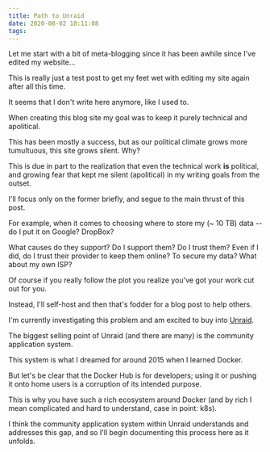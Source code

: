 ```yaml
---
title: Path to Unraid
date: 2020-08-02 18:11:08
tags:
---
```


Let me start with a bit of meta-blogging since it has been awhile since I've edited my website...

This is really just a test post to get my feet wet with editing my site again after all this time.

It seems that I don't write here anymore, like I used to.

When creating this blog site my goal was to keep it purely technical and apolitical.

This has been mostly a success, but as our political climate grows more tumultuous, this site grows silent. Why?

This is due in part to the realization that even the technical work **is** political, and growing fear that kept me silent (apolitical) in my writing goals from the outset.

I'll focus only on the former briefly, and segue to the main thrust of this post.

For example, when it comes to choosing where to store my (~ 10 TB) data -- do I put it on Google? DropBox?

What causes do they support? Do I support them? Do I trust them? Even if I did, do I trust their provider to keep them online? To secure my data? What about my own ISP?

Of course if you really follow the plot you realize you've got your work cut out for you.

Instead, I'll self-host and then that's fodder for a blog post to help others.

I'm currently investigating this problem and am excited to buy into [Unraid](https://unraid.net/).

The biggest selling point of Unraid (and there are many) is the community application system.

This system is what I dreamed for around 2015 when I learned Docker.

But let's be clear that the Docker Hub is for developers; using it or pushing it onto home users is a corruption of its intended purpose.

This is why you have such a rich ecosystem around Docker (and by rich I mean complicated and hard to understand, case in point: k8s).

I think the community application system within Unraid understands and addresses this gap, and so I'll begin documenting this process here as it unfolds.